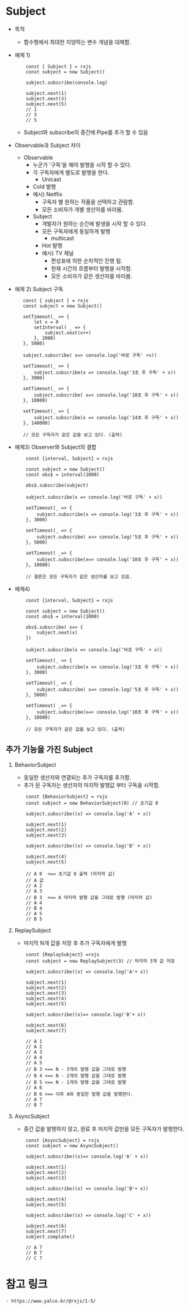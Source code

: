 # Subject
- 목적
  - 함수형에서 최대한 지양하는 변수 개념을 대체함.
  
- 예제 1)
    ```
        const { Subject } = rxjs
        const subject = new Subject()

        subject.subscribe(console.log)

        subject.next(1)
        subject.next(3)
        subject.next(5)
        // 1
        // 3
        // 5
    ```
    - Subject와 subscribe의 중간에 Pipe를 추가 할 수 있음

- Observable과 Subject 차이
    - Observable
        - 누군가 '구독'을 해야 발행을 시작 할 수 있다.
        - 각 구독자에게 별도로 발행을 한다.
            - Unicast
        - Cold 발행
        - 예시) Netflix
          - 구독자 별 원하는 작품을 선택하고 관람함.
          - 모든 소비자가 개별 생산자를 바라봄.
      - Subject
        - 개발자가 원하는 순간에 발생을 시작 할 수 있다.
        - 모든 구독자에게 동일하게 발행
            - multicast
        - Hot 발행
        - 예시) TV 채널
          - 편성표에 의한 순차적인 진행 됨.
          - 현재 시간의 흐름부터 발행을 시작함.
          - 모든 소비자가 같은 생산자를 바라봄.

- 예제 2) Subject 구독 
    ```
       const { subject } = rxjs
       const subject = new Subject()

       setTimeout(_ => {
           let x = 0
           setInterval( _ => {
               subject.next(x++)
           }, 2000)
       }, 5000)

       subject.subscribe( x=> console.log('바로 구독' +x))

       setTimeout(_ => {
           subject.subscribe(x => console.log('3초 후 구독' + x))
       }, 3000)

       setTimeout(_ => {
           subject.subscribe( x=> console.log('10초 후 구독' + x))
       }, 10000)

       setTimeout(_ => {
           subject.subscribe(x => console.log('14초 후 구독' + x))
       }, 140000)

       // 모든 구독자가 같은 값을 보고 있다. (출력)
    ```

- 예제3) Observer와 Subject의 결합
    ```
        const {interval, Subject} = rxjs

        const subject = new Subject()
        const obs$ = interval(1000)

        obs$.subscribe(subject)

        subject.subscribe(x => console.log('바로 구독' + x))

        setTimeout(_ => {
            subject.subscribe(x => console.log('3초 후 구독' + x))
        }, 3000)

        setTimeout(_ => {
            subject.subscribe( x=> console.log('5초 후 구독' + x))
        }, 5000)

        setTimeout( _=> {
            subject.subscribe(x=> console.log('10초 후 구독' + x))
        }, 10000)

        // 결론은 모든 구독자가 같은 생산자를 보고 있음.
    ```
- 예제4)
    ```
        const {interval, Subject} = rxjs

        const subject = new Subject()
        const obs$ = interval(1000)

        obs$.subscribe( x=> {
            subject.next(x)
        })
        
        subject.subscribe(x => console.log('바로 구독' + x))

        setTimeout(_ => {
            subject.subscribe(x => console.log('3초 후 구독' + x))
        }, 3000)

        setTimeout(_ => {
            subject.subscribe( x=> console.log('5초 후 구독' + x))
        }, 5000)

        setTimeout( _=> {
            subject.subscribe(x=> console.log('10초 후 구독' + x))
        }, 10000)

        // 모든 구독자가 같은 값을 보고 있다. (출력)
    ```

## 추가 기능을 가진 Subject
1. BehaviorSubject
    - 동일한 생산자와 연결되는 추가 구독자를 추가함.
    - 추가 된 구독자는 생산자의 마지막 발행값 부터 구독을 시작함.
    ```
        const {BehaviorSubject} = rxjs
        const subject = new BehaviorSubject(0) // 초기값 0

        subject.subscribe((x) => console.log('A' + x))

        subject.next(1)
        subject.next(2)
        subject.next(3)

        subject.subscribe((x) => console.log('B' + x))

        subject.next(4)
        subject.next(5)

        // A 0  <== 초기값 0 출력 (마지막 값)
        // A 값
        // A 2
        // A 3
        // B 3  <== A 마지막 발행 값을 그대로 발행 (마지막 값)
        // A 4
        // B 4
        // A 5
        // B 5
    ```

2. ReplaySubject
    - 마지막 N개 값을 저장 후 추가 구독자에게 발행
    ```
        const {ReplaySubject} =rxjs
        const subject = new ReplaySubject(3) // 마지막 3개 값 저장

        subject.subscribe((x) => console.log('A'+ x))

        subject.next(1)
        subject.next(2)
        subject.next(3)
        subject.next(4)
        subject.next(5)

        subject.subscribe((x)=> console.log('B'+ x))

        subject.next(6)
        subject.next(7)
        
        // A 1
        // A 2
        // A 3
        // A 4
        // A 5
        // B 3 <== N - 3개의 발행 값을 그대로 발행 
        // B 4 <== N - 2개의 발행 값을 그대로 발행
        // B 5 <== N - 1개의 발행 값을 그대로 발행
        // A 6
        // B 6 <== 이후 A와 동일한 발행 값을 발행한다.
        // A 7
        // B 7
    ```

3. AsyncSubject
    - 중간 값을 발행하지 않고, 완료 후 마지막 값만을 모든 구독자가 발행한다.
    ```
        const {AsyncSubject} = rxjs
        const subject = new AsyncSubject()

        subject.subscribe((x)=> console.log('A' + x))

        subject.next(1)
        subject.next(2)
        subject.next(3)

        subject.subscribe((x) => console.log('B'+ x))

        subject.next(4)
        subject.next(5)

        subject.subscribe((x) => console.log('C' + x))

        subject.next(6)
        subject.next(7)
        subject.complate()

        // A 7
        // B 7
        // C 7
    ```

# 참고 링크
    - https://www.yalco.kr/@rxjs/1-5/